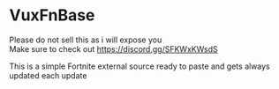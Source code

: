 # VuxFnBase

Please do not sell this as i will expose you  
Make sure to check out https://discord.gg/SFKWxKWsdS  
  
This is a simple Fortnite external source ready to paste and gets always updated each update
